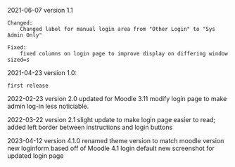 2021-06-07
	version 1.1
	
	Changed: 
		Changed label for manual login area from "Other Login" to "Sys Admin Only"
		
	Fixed:
		fixed columns on login page to improve display on differing window sized=s



2021-04-23 
	version 1.0:  

	first release
	
2022-02-23
	version 2.0
	updated for Moodle 3.11
	modify login page to make admin log-in less noticiable. 
	
2022-03-22
	version 2.1
	slight update to make login page easier to read; added left border between instructions and login buttons

2023-04-12
	version 4.1.0
	renamed theme version to match moodle version
	new loginform based off of Moodle 4.1 login default
	new screenshot for updated login page